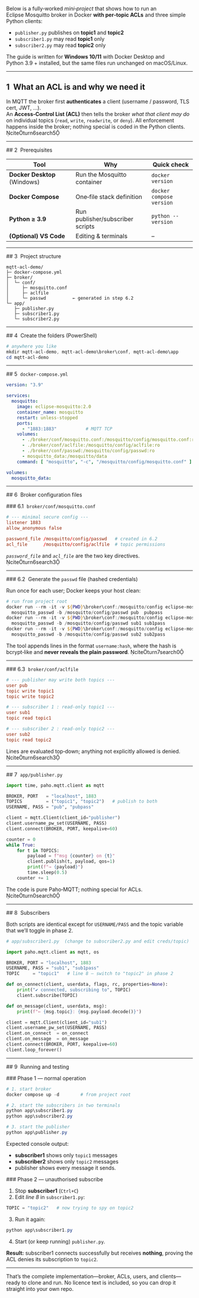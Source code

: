 Below is a fully‑worked *mini‑project* that shows how to run an Eclipse Mosquitto broker in Docker **with per‑topic ACLs** and three simple Python clients:

* `publisher.py` publishes on **topic1** and **topic2**  
* `subscriber1.py` may read **topic1** only  
* `subscriber2.py` may read **topic2** only

The guide is written for **Windows 10/11** with Docker Desktop and Python 3.9 + installed, but the same files run unchanged on macOS/Linux.

---

## 1  What an ACL is and why we need it

In MQTT the broker first **authenticates** a client (username / password, TLS cert, JWT, …).  
An **Access‑Control List (ACL)** then tells the broker *what that client may do* on individual topics (`read`, `write`, `readwrite`, or `deny`). All enforcement happens inside the broker; nothing special is coded in the Python clients.  citeturn6search5

---

## 2  Prerequisites

| Tool | Why | Quick check |
|------|-----|-------------|
| **Docker Desktop** (Windows) | Run the Mosquitto container | `docker version` |
| **Docker Compose** | One‑file stack definition | `docker compose version` |
| **Python ≥ 3.9** | Run publisher/subscriber scripts | `python --version` |
| **(Optional) VS Code** | Editing & terminals | – |

---

## 3  Project structure

```text
mqtt-acl-demo/
├─ docker-compose.yml
├─ broker/
│  └─ conf/
│     ├─ mosquitto.conf
│     ├─ aclfile
│     └─ passwd          ← generated in step 6.2
└─ app/
   ├─ publisher.py
   ├─ subscriber1.py
   └─ subscriber2.py
```

---

## 4  Create the folders (PowerShell)

```powershell
# anywhere you like
mkdir mqtt-acl-demo, mqtt-acl-demo\broker\conf, mqtt-acl-demo\app
cd mqtt-acl-demo
```

---

## 5  `docker-compose.yml`

```yaml
version: "3.9"

services:
  mosquitto:
    image: eclipse-mosquitto:2.0
    container_name: mosquitto
    restart: unless-stopped
    ports:
      - "1883:1883"           # MQTT TCP
    volumes:
      - ./broker/conf/mosquitto.conf:/mosquitto/config/mosquitto.conf:ro
      - ./broker/conf/aclfile:/mosquitto/config/aclfile:ro
      - ./broker/conf/passwd:/mosquitto/config/passwd:ro
      - mosquitto_data:/mosquitto/data
    command: [ "mosquitto", "-c", "/mosquitto/config/mosquitto.conf" ]

volumes:
  mosquitto_data:
```

---

## 6  Broker configuration files

### 6.1  `broker/conf/mosquitto.conf`

```conf
# --- minimal secure config ---
listener 1883
allow_anonymous false

password_file /mosquitto/config/passwd   # created in 6.2
acl_file      /mosquitto/config/aclfile  # topic permissions
```

*`password_file`* and *`acl_file`* are the two key directives. citeturn6search3

---

### 6.2  Generate the `passwd` file (hashed credentials)

Run once for each user; Docker keeps your host clean:

```powershell
# run from project root
docker run --rm -it -v ${PWD}\broker\conf:/mosquitto/config eclipse-mosquitto:2.0 `
  mosquitto_passwd -b /mosquitto/config/passwd pub  pubpass
docker run --rm -it -v ${PWD}\broker\conf:/mosquitto/config eclipse-mosquitto:2.0 `
  mosquitto_passwd -b /mosquitto/config/passwd sub1 sub1pass
docker run --rm -it -v ${PWD}\broker\conf:/mosquitto/config eclipse-mosquitto:2.0 `
  mosquitto_passwd -b /mosquitto/config/passwd sub2 sub2pass
```

The tool appends lines in the format `username:hash`, where the hash is bcrypt‑like and **never reveals the plain password**.  citeturn7search0

---

### 6.3  `broker/conf/aclfile`

```conf
# --- publisher may write both topics ---
user pub
topic write topic1
topic write topic2

# --- subscriber 1 : read-only topic1 ---
user sub1
topic read topic1

# --- subscriber 2 : read-only topic2 ---
user sub2
topic read topic2
```

Lines are evaluated top‑down; anything not explicitly allowed is denied. citeturn6search3

---

## 7  `app/publisher.py`

```python
import time, paho.mqtt.client as mqtt

BROKER, PORT   = "localhost", 1883
TOPICS         = ("topic1", "topic2")   # publish to both
USERNAME, PASS = "pub", "pubpass"

client = mqtt.Client(client_id="publisher")
client.username_pw_set(USERNAME, PASS)
client.connect(BROKER, PORT, keepalive=60)

counter = 0
while True:
    for t in TOPICS:
        payload = f"msg {counter} on {t}"
        client.publish(t, payload, qos=1)
        print(f"→ {payload}")
        time.sleep(0.5)
    counter += 1
```

The code is pure Paho‑MQTT; nothing special for ACLs. citeturn0search0

---

## 8  Subscribers

Both scripts are identical except for `USERNAME/PASS` and the topic variable that we’ll toggle in phase 2.

```python
# app/subscriber1.py  (change to subscriber2.py and edit creds/topic)

import paho.mqtt.client as mqtt, os

BROKER, PORT = "localhost", 1883
USERNAME, PASS = "sub1", "sub1pass"
TOPIC     = "topic1"   # line 8 – switch to "topic2" in phase 2

def on_connect(client, userdata, flags, rc, properties=None):
    print("✔ connected, subscribing to", TOPIC)
    client.subscribe(TOPIC)

def on_message(client, userdata, msg):
    print(f"← {msg.topic}: {msg.payload.decode()}")

client = mqtt.Client(client_id="sub1")
client.username_pw_set(USERNAME, PASS)
client.on_connect  = on_connect
client.on_message  = on_message
client.connect(BROKER, PORT, keepalive=60)
client.loop_forever()
```

---

## 9  Running and testing

### Phase 1 — normal operation

```powershell
# 1. start broker
docker compose up -d        # from project root

# 2. start the subscribers in two terminals
python app\subscriber1.py
python app\subscriber2.py

# 3. start the publisher
python app\publisher.py
```

Expected console output:

* **subscriber1** shows only `topic1` messages  
* **subscriber2** shows only `topic2` messages  
* publisher shows every message it sends.

### Phase 2 — unauthorised subscribe

1. Stop **subscriber1** (`Ctrl+C`)  
2. Edit *line 8* in `subscriber1.py`:

```python
TOPIC = "topic2"   # now trying to spy on topic2
```

3. Run it again:  

```powershell
python app\subscriber1.py
```

4. Start (or keep running) `publisher.py`.

**Result:** subscriber1 connects successfully but receives **nothing**, proving the ACL denies its subscription to `topic2`.

---

That’s the complete implementation—broker, ACLs, users, and clients—ready to clone and run. No licence text is included, so you can drop it straight into your own repo.
